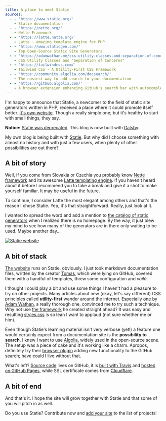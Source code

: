 ```yaml
---
title: A place to meet Statie
sources:
  - - 'https://www.statie.org/'
    - Statie documentation
  - - 'https://nette.org/'
    - Nette Framework
  - - 'https://latte.nette.org/'
    - Latte - amazing template engine for PHP
  - - 'https://www.staticgen.com/'
    - Top Open-Source Static Site Generators
  - - 'https://adamwathan.me/css-utility-classes-and-separation-of-concerns/'
    - CSS Utility Classes and "Separation of Concerns"
  - - 'https://tailwindcss.com/'
    - Tailwind CSS - A Utility-First CSS Framework
  - - 'https://community.algolia.com/docsearch/'
    - The easiest way to add search to your documentation
  - - 'https://github.algolia.com/'
    - A browser extension enhancing GitHub's search bar with autocomplete
---
```


I'm happy to announce that Statie, a newcomer to the field of static site generators written in PHP, received a place where it could promote itself better. [It's own website](https://www.statie.org/). Though a really simple one; but it's healthy to start with small things, they say.

<Tip>

**Notice:** [Statie was deprecated](https://www.tomasvotruba.com/blog/2020/03/16/statie-is-dead-long-live-symfony-static-dumper/). This blog is now built with [Gatsby](https://www.gatsbyjs.org/).

</Tip>

My own blog is being built with [Statie](https://github.com/Symplify/Statie). But why did I choose something with almost no history and with just a few users, when plenty of other possibilities are out there?

## A bit of story

Well, if you come from Slovakia or Czechia you probably know [Nette framework](https://nette.org/) and its awesome [Latte templating engine](https://latte.nette.org/). If you haven't heard about it before I recommend you to take a break and give it a shot to make yourself familiar. It may be useful in the future.

To continue, I consider Latte the most elegant among others and that's the reason I chose Statie. Yep, it's that straightforward. Really, just look at it.

I wanted to spread the word and add a mention to [the catalog of static generators](https://www.staticgen.com/) when I realized there is no homepage. By the way, it just blew my mind to see how many of the generators are in there only waiting to be used. Maybe another day...

[![Statie website](/assets/posts/a-place-to-meet-statie/statie-web.png)](https://www.statie.org/)

## A bit of stack

[The website](https://www.statie.org/) runs on Statie, obviously. I just took markdown documentation files, written by the creator [Tomas](https://www.tomasvotruba.cz/), which were lying on GitHub, covered them with a handful of templates, threw some configuration and _voilà_.

I thought I could play a bit and use some things I haven't had a pleasure to try on other projects. Many articles about new (okay, let's say different) CSS principles called **utility-first** wander around the internet. Especially [one by Adam Wathan](https://adamwathan.me/css-utility-classes-and-separation-of-concerns/), a really thorough one, convinced me to try such a technique. Why not use [the framework](https://tailwindcss.com/) he created straight ahead? It was easy and resulting [styles.css](https://github.com/crazko/statie-web/blob/master/source/assets/css/styles.css) is so lean I want to applaud (not sure whether me or him).

Even though Statie's learning material isn't very verbose (yet!) a feature one would certainly expect from a documentation site is the **possibility to search**. I knew I want to use [Algolia](https://community.algolia.com/docsearch/), widely used in the open-source scene. The setup was a piece of cake and it's working like a charm. Apropos, definitely try their [browser plugin](https://github.algolia.com/) adding new functionality to the GitHub search; have could I live without that.

What's left? [Source code](https://github.com/crazko/statie-web) lives on GitHub, it is [built with Travis](https://travis-ci.org/crazko/statie-web/) and [hosted on GitHub Pages](https://www.statie.org/docs/github-pages/), while SSL certificate comes from [Cloudflare](https://www.cloudflare.com/).

## A bit of end

And that's it. I hope the site will grow together with Statie and that some of you will pitch in as well.

<Tip>

Do you use Statie? Contribute now and [add your site](https://github.com/crazko/statie-web/edit/master/source/_data/projects.yml) to the list of projects!

</Tip>

